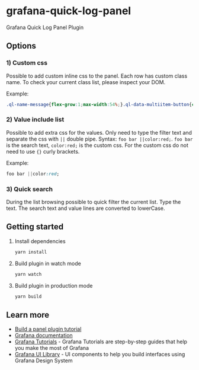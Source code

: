 # grafana-quick-log-panel
Grafana Quick Log Panel Plugin


## Options

### 1) Custom css

Possible to add custom inline css to the panel. Each row has custom class name. To check your current class list, please inspect your DOM.

Example:

```css
.ql-name-message{flex-grow:1;max-width:54%;}.ql-data-multiitem-button{color:green !important;}
```

### 2) Value include list

Possible to add extra css for the values. Only need to type the filter text and separate the css with `||` double pipe. Syntax: `foo bar ||color:red;`. `foo bar ` is the search text, `color:red;` is the custom css. For the custom css do not need to use `{}` curly brackets.

Example:

```css
foo bar ||color:red;
```

### 3) Quick search

During the list browsing possible to quick filter the current list. Type the text. The search text and value lines are converted to lowerCase.  


## Getting started

1. Install dependencies

   ```bash
   yarn install
   ```

2. Build plugin in watch mode

   ```bash
   yarn watch
   ```

3. Build plugin in production mode

   ```bash
   yarn build
   ```


## Learn more

- [Build a panel plugin tutorial](https://grafana.com/tutorials/build-a-panel-plugin)
- [Grafana documentation](https://grafana.com/docs/)
- [Grafana Tutorials](https://grafana.com/tutorials/) - Grafana Tutorials are step-by-step guides that help you make the most of Grafana
- [Grafana UI Library](https://developers.grafana.com/ui) - UI components to help you build interfaces using Grafana Design System
